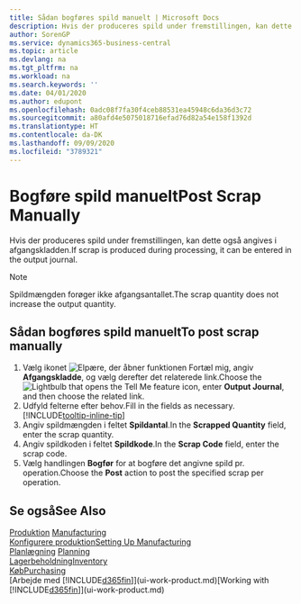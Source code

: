 ```yaml
---
title: Sådan bogføres spild manuelt | Microsoft Docs
description: Hvis der produceres spild under fremstillingen, kan dette også angives i afgangskladden. Bemærk, at spildmængden ikke øger afgangsantallet.
author: SorenGP
ms.service: dynamics365-business-central
ms.topic: article
ms.devlang: na
ms.tgt_pltfrm: na
ms.workload: na
ms.search.keywords: ''
ms.date: 04/01/2020
ms.author: edupont
ms.openlocfilehash: 0adc08f7fa30f4ceb88531ea45948c6da36d3c72
ms.sourcegitcommit: a80afd4e5075018716efad76d82a54e158f1392d
ms.translationtype: HT
ms.contentlocale: da-DK
ms.lasthandoff: 09/09/2020
ms.locfileid: "3789321"
---
```

# <a name="post-scrap-manually"></a><span data-ttu-id="46125-104">Bogføre spild manuelt</span><span class="sxs-lookup"><span data-stu-id="46125-104">Post Scrap Manually</span></span>
<span data-ttu-id="46125-105">Hvis der produceres spild under fremstillingen, kan dette også angives i afgangskladden.</span><span class="sxs-lookup"><span data-stu-id="46125-105">If scrap is produced during processing, it can be entered in the output journal.</span></span> 

> [!NOTE]
> <span data-ttu-id="46125-106">Spildmængden forøger ikke afgangsantallet.</span><span class="sxs-lookup"><span data-stu-id="46125-106">The scrap quantity does not increase the output quantity.</span></span>  

## <a name="to-post-scrap-manually"></a><span data-ttu-id="46125-107">Sådan bogføres spild manuelt</span><span class="sxs-lookup"><span data-stu-id="46125-107">To post scrap manually</span></span>  
1. <span data-ttu-id="46125-108">Vælg ikonet ![Elpære, der åbner funktionen Fortæl mig](media/ui-search/search_small.png "Fortæl mig, hvad du vil foretage dig"), angiv **Afgangskladde**, og vælg derefter det relaterede link.</span><span class="sxs-lookup"><span data-stu-id="46125-108">Choose the ![Lightbulb that opens the Tell Me feature](media/ui-search/search_small.png "Tell me what you want to do") icon, enter **Output Journal**, and then choose the related link.</span></span>  
2. <span data-ttu-id="46125-109">Udfyld felterne efter behov.</span><span class="sxs-lookup"><span data-stu-id="46125-109">Fill in the fields as necessary.</span></span> [!INCLUDE[tooltip-inline-tip](includes/tooltip-inline-tip_md.md)]  
3. <span data-ttu-id="46125-110">Angiv spildmængden i feltet **Spildantal**.</span><span class="sxs-lookup"><span data-stu-id="46125-110">In the **Scrapped Quantity** field, enter the scrap quantity.</span></span>  
4. <span data-ttu-id="46125-111">Angiv spildkoden i feltet **Spildkode**.</span><span class="sxs-lookup"><span data-stu-id="46125-111">In the **Scrap Code** field, enter the scrap code.</span></span>  
5. <span data-ttu-id="46125-112">Vælg handlingen **Bogfør** for at bogføre det angivne spild pr. operation.</span><span class="sxs-lookup"><span data-stu-id="46125-112">Choose the **Post** action to post the specified scrap per operation.</span></span>  

## <a name="see-also"></a><span data-ttu-id="46125-113">Se også</span><span class="sxs-lookup"><span data-stu-id="46125-113">See Also</span></span>  
<span data-ttu-id="46125-114">[Produktion](production-manage-manufacturing.md)  </span><span class="sxs-lookup"><span data-stu-id="46125-114">[Manufacturing](production-manage-manufacturing.md)  </span></span>  
[<span data-ttu-id="46125-115">Konfigurere produktion</span><span class="sxs-lookup"><span data-stu-id="46125-115">Setting Up Manufacturing</span></span>](production-configure-production-processes.md)  
<span data-ttu-id="46125-116">[Planlægning](production-planning.md)    </span><span class="sxs-lookup"><span data-stu-id="46125-116">[Planning](production-planning.md)    </span></span>  
[<span data-ttu-id="46125-117">Lagerbeholdning</span><span class="sxs-lookup"><span data-stu-id="46125-117">Inventory</span></span>](inventory-manage-inventory.md)  
[<span data-ttu-id="46125-118">Køb</span><span class="sxs-lookup"><span data-stu-id="46125-118">Purchasing</span></span>](purchasing-manage-purchasing.md)  
<span data-ttu-id="46125-119">[Arbejde med [!INCLUDE[d365fin](includes/d365fin_md.md)]](ui-work-product.md)</span><span class="sxs-lookup"><span data-stu-id="46125-119">[Working with [!INCLUDE[d365fin](includes/d365fin_md.md)]](ui-work-product.md)</span></span>
